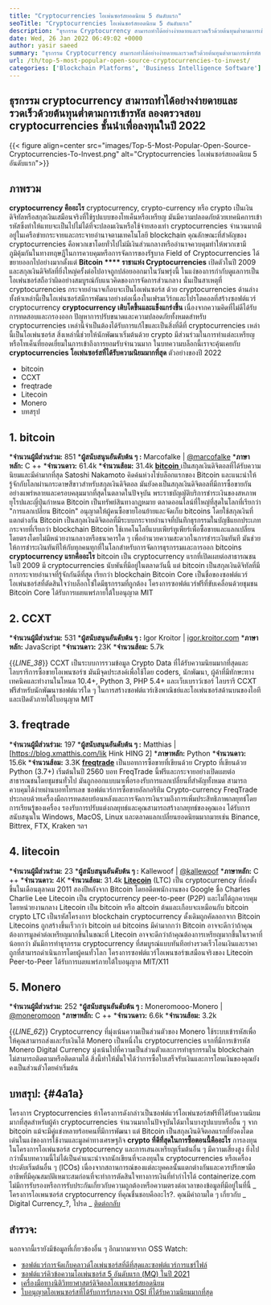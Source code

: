 ```yaml
---
title: "Cryptocurrencies โอเพ่นซอร์สยอดนิยม 5 อันดับแรก" 
seoTitle: "Cryptocurrencies โอเพ่นซอร์สยอดนิยม 5 อันดับแรก" 
description: "ธุรกรรม Cryptocurrency สามารถทำได้อย่างง่ายดายและรวดเร็วด้วยต้นทุนต่ำตามการเข้ารหัส ลองตรวจสอบ cryptocurrencies ชั้นนำเพื่อลงทุนในปี 2022" 
date: Wed, 26 Jan 2022 06:49:02 +0000
author: yasir saeed
summary: "ธุรกรรม Cryptocurrency สามารถทำได้อย่างง่ายดายและรวดเร็วด้วยต้นทุนต่ำตามการเข้ารหัส ลองตรวจสอบ cryptocurrencies ชั้นนำเพื่อลงทุนในปี 2022" 
url: /th/top-5-most-popular-open-source-cryptocurrencies-to-invest/
categories: ['Blockchain Platforms', 'Business Intelligence Software']
---
```


## ธุรกรรม cryptocurrency สามารถทำได้อย่างง่ายดายและรวดเร็วด้วยต้นทุนต่ำตามการเข้ารหัส ลองตรวจสอบ cryptocurrencies ชั้นนำเพื่อลงทุนในปี 2022

{{< figure align=center src="images/Top-5-Most-Popular-Open-Source-Cryptocurrencies-To-Invest.png" alt="Cryptocurrencies โอเพ่นซอร์สยอดนิยม 5 อันดับแรก">}}


## **ภาพรวม** 
**cryptocurrency คืออะไร**  cryptocurrency, crypto-currency หรือ crypto เป็นเงินดิจิทัลหรือสกุลเงินเสมือนจริงที่ใช้รูปแบบของโทเค็นหรือเหรียญ มันมีความปลอดภัยด้วยเทคนิคการเข้ารหัสซึ่งทำให้แทบจะเป็นไปไม่ได้ที่จะปลอมเงินหรือใช้จ่ายสองเท่า cryptocurrencies จำนวนมากมีอยู่ในเครือข่ายกระจายและกระจายอำนาจตามเทคโนโลยี blockchain คุณลักษณะที่สำคัญของ cryptocurrencies คือพวกเขาโดยทั่วไปไม่มีเงินส่วนกลางหรืออำนาจควบคุมทำให้พวกเขามีภูมิคุ้มกันในทางทฤษฎีในการควบคุมหรือการจัดการของรัฐบาล
Field of Cryptocurrencies ได้ขยายออกไปอย่างมากตั้งแต่ **Bitcoin  ****  ราชาแห่ง Cryptocurrencies**  เปิดตัวในปี 2009 และสกุลเงินดิจิทัลที่ยิ่งใหญ่ครั้งต่อไปอาจถูกปล่อยออกมาในวันพรุ่งนี้ ในแง่ของการกำกับดูแลการเป็นโอเพ่นซอร์สถือว่าผิดอย่างสมบูรณ์กับแนวคิดของการจัดการส่วนกลาง นั่นเป็นสาเหตุที่ cryptocurrencies กระจายอำนาจเกือบจะเป็นโอเพ่นซอร์ส
ด้วย cryptocurrencies ด้านล่างทั้งห้าเหล่านี้เป็นโอเพ่นซอร์สมีการพัฒนาอย่างต่อเนื่องในเฟรมเวิร์กและโปรโตคอลที่สร้างซอฟต์แวร์ cryptocurrency **cryptocurrency เติบโตขึ้นและแข็งแกร่งขึ้น**  เนื่องจากความคิดที่ไม่ดีได้รับการทดสอบและกรองออก ปัญหาการปรับขนาดและความปลอดภัยทั้งหมดสำหรับ cryptocurrencies เหล่านี้จำเป็นต้องได้รับการแก้ไขและเป็นสิ่งที่ดีที่ cryptocurrencies เหล่านี้เป็นโอเพ่นซอร์ส สิ่งเหล่านี้ช่วยให้นักพัฒนาเริ่มต้นด้วย crypto มีส่วนร่วมในการทำแต่ละเหรียญหรือโทเค็นที่ยอดเยี่ยมในการเข้าถึงการยอมรับจำนวนมาก
ในบทความบล็อกนี้เราจะคุ้นเคยกับ **cryptocurrencies โอเพ่นซอร์สที่ได้รับความนิยมมากที่สุด**  ตัวอย่างของปี 2022
  * bitcoin
  * CCXT
  * freqtrade
  * Litecoin
  * Monero
  * บทสรุป

## 1. bitcoin
  ***จำนวนผู้มีส่วนร่วม:**  851
  ***ผู้สนับสนุนอันดับต้น ๆ :**  Marcofalke | [@marcofalke][1]
  ***ภาษาหลัก:**  C ++
  ***จำนวนดาว:**  61.4k
  ***จำนวนส้อม:**  31.4k
[**bitcoin** ][2] เป็นสกุลเงินดิจิตอลที่ได้รับความนิยมและมีค่ามากที่สุด Satoshi Nakamoto คิดค้นห่วงโซ่บล็อกแรกของ Bitcoin และแนะนำให้รู้จักกับโลกผ่านกระดาษสีขาวสำหรับสกุลเงินดิจิตอล มันยังคงเป็นสกุลเงินดิจิตอลที่มีการซื้อขายกันอย่างแพร่หลายและครอบคลุมมากที่สุดในตลาดในปัจจุบัน พระราชบัญญัติบริการชำระเงินของสหภาพยุโรปและญี่ปุ่นกำหนด Bitcoin เป็นทรัพย์สินทางกฎหมาย ตลาดออนไลน์ที่ใหญ่ที่สุดในโลกที่เรียกว่า "การแลกเปลี่ยน Bitcoin" อนุญาตให้ผู้คนซื้อขายโอนย้ายและจัดเก็บ bitcoins โดยใช้สกุลเงินที่แตกต่างกัน
Bitcoin เป็นสกุลเงินดิจิตอลที่มีระบบกระจายอำนาจที่บันทึกธุรกรรมในบัญชีแยกประเภทกระจายที่เรียกว่า blockchain Bitcoin ใช้เทคโนโลยีแบบเพียร์ทูเพียร์เพื่อซื้อขายและแลกเปลี่ยนโดยตรงโดยไม่มีหน่วยงานกลางหรือธนาคารใด ๆ เพื่ออำนวยความสะดวกในการชำระเงินทันที มันช่วยให้การชำระเงินทันทีให้กับทุกคนทุกที่ในโลกสำหรับการจัดการธุรกรรมและการออก bitcoins
**cryptocurrency แรกคืออะไร**  bitcoin เป็น cryptocurrency แรกที่เปิดเผยต่อสาธารณชนในปี 2009 มี cryptocurrencies นับพันที่มีอยู่ในตลาดวันนี้ แต่ bitcoin เป็นสกุลเงินดิจิทัลที่มีการกระจายอำนาจที่รู้จักกันดีที่สุด เรียกว่า blockchain Bitcoin Core เป็นชื่อของซอฟต์แวร์โอเพ่นซอร์สที่ตัดสินใจว่าบล็อกโซ่ใดมีธุรกรรมที่ถูกต้อง โครงการซอฟต์แวร์ฟรีที่ขับเคลื่อนด้วยชุมชน Bitcoin Core ได้รับการเผยแพร่ภายใต้ใบอนุญาต MIT

## 2. CCXT
  ***จำนวนผู้มีส่วนร่วม:**  531
  ***ผู้สนับสนุนอันดับต้น ๆ :**  Igor Kroitor | [igor.kroitor.com][3]
  ***ภาษาหลัก:**  JavaScript
  ***จำนวนดาว:**  23K
  ***จำนวนส้อม:**  5.7k

{{_LINE_38_}}
CCXT เป็นระบบการรวมข้อมูล Crypto Data ที่ได้รับความนิยมมากที่สุดและไลบรารีการซื้อขายโอเพนซอร์ซ มันมีจุดประสงค์เพื่อใช้โดย coders, นักพัฒนา, ผู้ค้าที่มีทักษะทางเทคนิคและทำงานในโหนด 10.4+, Python 3, PHP 5.4+ และเว็บเบราว์เซอร์ ไลบรารี CCXT ฟรีสำหรับนักพัฒนาซอฟต์แวร์ใด ๆ ในการสร้างซอฟต์แวร์เชิงพาณิชย์และโอเพ่นซอร์สด้านบนของไอทีและเปิดตัวภายใต้ใบอนุญาต MIT

## 3. freqtrade
  ***จำนวนผู้มีส่วนร่วม:**  197
  ***ผู้สนับสนุนอันดับต้น ๆ :**  Matthias | [https://blog.xmatthis.com/lik Hink HING 2]
  ***ภาษาหลัก:**  Python
  ***จำนวนดาว:**  15.6k
  ***จำนวนส้อม:**  3.3K
**[freqtrade][6]**  เป็นบอทการซื้อขายที่เขียนด้วย Crypto ที่เขียนด้วย Python (3.7+) เริ่มต้นในปี 2560 บอท FreqTrade นี้ฟรีและกระจายอย่างเปิดเผยต่อสาธารณชนโดยชุมชนทั่วไป มันถูกออกแบบมาเพื่อรองรับการแลกเปลี่ยนที่สำคัญทั้งหมด สามารถควบคุมได้ง่ายผ่านบอทโทรเลข
ซอฟต์แวร์การซื้อขายอัลกอริทึม Crypto-currency FreqTrade ประกอบด้วยเครื่องมือการทดสอบย้อนหลังและการจัดการเงินรวมถึงการเพิ่มประสิทธิภาพกลยุทธ์โดยการเรียนรู้ของเครื่อง รองรับการปรับแต่งกลยุทธ์และคุณสามารถสร้างกลยุทธ์ของคุณเอง ได้รับการสนับสนุนใน Windows, MacOS, Linux และตลาดแลกเปลี่ยนยอดนิยมมากมายเช่น Binance, Bittrex, FTX, Kraken ฯลฯ

## 4. litecoin
  ***จำนวนผู้มีส่วนร่วม:**  23
  ***ผู้สนับสนุนอันดับต้น ๆ :**  Kallewoof | [@kallewoof][7]
  ***ภาษาหลัก:**  C ++
  ***จำนวนดาว:**  4K
  ***จำนวนส้อม:**  31.4k
**[Litecoin][8]**  (LTC) เป็น cryptocurrency ที่ก่อตั้งขึ้นในเดือนตุลาคม 2011 สองปีหลังจาก Bitcoin โดยอดีตพนักงานของ Google ชื่อ Charles Charlie Lee Litecoin เป็น cryptocurrency peer-to-peer (P2P) และไม่ได้ถูกควบคุมโดยหน่วยงานกลาง Litecoin เป็น bitcoin หรือ altcoin ต้นและเกือบจะเหมือนกับ bitcoin crypto LTC เป็นรหัสโครงการ blockchain cryptocurrency ดั้งเดิมถูกคัดลอกจาก Bitcoin
Litecoins ถูกสร้างขึ้นเร็วกว่า bitcoin แต่ bitcoins มีค่ามากกว่า Bitcoin อาจจะดีกว่าถ้าคุณต้องการมูลค่าต่อเหรียญมากขึ้นในขณะที่ Litecoin อาจจะดีกว่าถ้าคุณต้องการเหรียญมากขึ้นในราคาที่น้อยกว่า มันมีการทำธุรกรรม cryptocurrency ที่สมบูรณ์แบบทันทีอย่างรวดเร็วโอนเงินและราคาถูกที่สามารถดำเนินการโดยผู้คนทั่วโลก โครงการซอฟต์แวร์โอเพนซอร์ซเสมือนจริงของ Litecoin Peer-to-Peer ได้รับการเผยแพร่ภายใต้ใบอนุญาต MIT/X11

## 5. Monero
  ***จำนวนผู้มีส่วนร่วม:**  252
  ***ผู้สนับสนุนอันดับต้น ๆ :**  Moneromooo-Monero | [@moneromoon][9]
  ***ภาษาหลัก:**  C ++
  ***จำนวนดาว:**  6.6k
  ***จำนวนส้อม:**  3.2k

{{_LINE_62_}}
Cryptocurrency ที่มุ่งเน้นความเป็นส่วนตัวของ Monero ใช้ระบบเข้ารหัสเพื่อให้คุณสามารถส่งและรับเงินได้ Monero เป็นหนึ่งใน cryptocurrencies แรกที่มีการเข้ารหัส Monero Digital Currency มุ่งเน้นไปที่ความเป็นส่วนตัวและการทำธุรกรรมใน blockchain ไม่สามารถติดตามหรือติดตามได้ สิ่งนี้ทำให้มั่นใจได้ว่าการซื้อใบเสร็จรับเงินและการโอนเงินของคุณยังคงเป็นส่วนตัวโดยค่าเริ่มต้น

## **บทสรุป:**    {#4a1a}
โครงการ Cryptocurrencies ห้าโครงการดังกล่าวเป็นซอฟต์แวร์โอเพ่นซอร์สฟรีที่ได้รับความนิยมมากที่สุดสำหรับผู้ค้า cryptocurrencies จำนวนมากในปัจจุบันได้มาในบางรูปแบบหรืออื่น ๆ จาก bitcoin แม้จะมีคู่แข่งหลายร้อยคนที่มีการพัฒนา แต่ Bitcoin เป็นสกุลเงินดิจิตอลแรกที่ยังคงโดดเด่นในแง่ของการใช้งานและมูลค่าทางเศรษฐกิจ
**crypto ที่ดีที่สุดในการซื้อตอนนี้คืออะไร**  การลงทุนในโครงการโอเพ่นซอร์ส cryptocurrency และการเสนอเหรียญเริ่มต้นอื่น ๆ มีความเสี่ยงสูง ยิ่งไปกว่านั้นบทความนี้ไม่ได้เป็นคำแนะนำจากนักเขียนที่จะลงทุนใน cryptocurrencies หรือเครื่องประดับเริ่มต้นอื่น ๆ (ICOs) เนื่องจากสถานการณ์ของแต่ละบุคคลนั้นแตกต่างกันและควรปรึกษามืออาชีพที่มีคุณสมบัติเหมาะสมก่อนที่จะทำการตัดสินใจทางการเงินที่ทำกำไรได้ containerize.com ไม่มีการรับรองหรือการรับประกันเกี่ยวกับความถูกต้องหรือความตรงต่อเวลาของข้อมูลที่มีอยู่ในที่นี้
_ โครงการโอเพนซอร์ส cryptocurrency ที่คุณชื่นชอบคืออะไร?. คุณมีคำถามใด ๆ เกี่ยวกับ _ Digital Currency_?, โปรด _ [ติดต่อกลับ][11]

## สำรวจ:
นอกจากนี้เรายังมีข้อมูลที่เกี่ยวข้องอื่น ๆ อีกมากมายจาก OSS Watch:
  * [ซอฟต์แวร์การจัดเก็บคลาวด์โอเพ่นซอร์สที่ดีที่สุดและซอฟต์แวร์การแชร์ไฟล์][12]
  * [ซอฟต์แวร์คิวข้อความโอเพ่นซอร์ส 5 อันดับแรก (MQ) ในปี 2021][13]
  * [เครื่องมือทางนิติวิทยาศาสตร์ดิจิตอลโอเพนซอร์สยอดนิยม][14]
  * [ใบอนุญาตโอเพนซอร์สที่ได้รับการรับรองจาก OSI ที่ได้รับความนิยมมากที่สุด][15]

  
[1]: https://twitter.com/spyced?lang=en
[2]: https://github.com/bitcoin/bitcoin
[3]: http://igor.kroitor.com/
[4]: https://github.com/ccxt/ccxt
[5]: https://twitter.com/liggitt?lang=en
[6]: https://github.com/freqtrade/freqtrade
[7]: https://twitter.com/brian_coca?lang=en
[8]: https://github.com/litecoin-project/litecoin
[9]: https://twitter.com/timograham?lang=en
[10]: https://github.com/monero-project/monero
[11]: mailto:yasir.saeed@aspose.com
[12]: https://products.containerize.com/backup-and-sync/
[13]: https://blog.containerize.com/message-queue-software/top-5-open-source-message-queue-software-in-2021/
[14]: https://blog.containerize.com/digital-forensic-tools/top-5-open-source-digital-forensic-tools-in-2021/
[15]: https://blog.containerize.com/licenses-standards/top-5-most-popular-osi-approved-open-source-licenses-of-2021/

